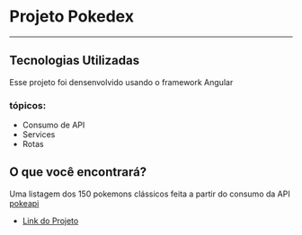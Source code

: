 <h1>Projeto Pokedex</h1>
<hr>
<h2>Tecnologias Utilizadas</h2>
<p>Esse projeto foi densenvolvido usando o framework Angular</p>
<h3>tópicos:</h3>
<ul>
    <li>Consumo de API</li>
    <li>Services</li>
    <li>Rotas</li>
</ul>
<h2>O que você encontrará?</h2>
<p>Uma listagem dos 150 pokemons clássicos feita a partir do consumo da API <a href="http://pokeapi.co/" target="_blank">pokeapi</a></p>
<ul>
    <li><a href="http://artucorreia.github.io/pokedex/" target="_blank">Link do Projeto</a></li>
</ul>